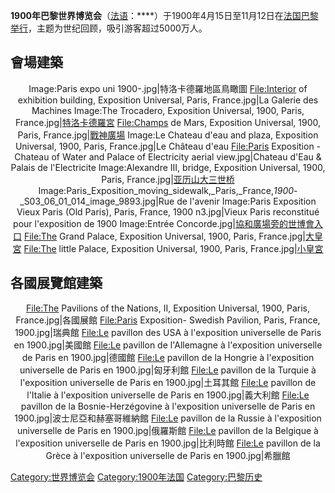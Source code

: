 **1900年巴黎世界博览会**（[法语](../Page/法语.md "wikilink")：****）于1900年4月15日至11月12日在[法国](../Page/法国.md "wikilink")[巴黎举行](../Page/巴黎.md "wikilink")，主题为世纪回顾，吸引游客超过5000万人。

## 會場建築

<center>

Image:Paris expo uni 1900-.jpg|特洛卡德羅地區鳥瞰圖 <File:Interior> of exhibition
building, Exposition Universal, Paris, France.jpg|La Galerie des
Machines Image:The Trocadero, Exposition Universal, 1900, Paris,
France.jpg|[特洛卡德羅宮](../Page/特洛卡德羅宮.md "wikilink") <File:Champs> de Mars,
Exposition Universal, 1900, Paris,
France.jpg|[戰神廣場](../Page/戰神廣場_\(巴黎\).md "wikilink")
Image:Le Chateau d'eau and plaza, Exposition Universal, 1900, Paris,
France.jpg|Le Château d'eau <File:Paris> Exposition - Chateau of Water
and Palace of Electricity aerial view.jpg|Chateau d'Eau & Palais de
l'Electricite Image:Alexandre III, bridge, Exposition Universal, 1900,
Paris, France.jpg|[亚历山大三世桥](../Page/亚历山大三世桥.md "wikilink")
Image:Paris_Exposition_moving_sidewalk,_Paris,_France,_1900_-_S03_06_01_014_image_9893.jpg|Rue
de l'avenir Image:Paris Exposition Vieux Paris (Old Paris), Paris,
France, 1900 n3.jpg|Vieux Paris reconstitué pour l'exposition de 1900
Image:Entrée Concorde.jpg|[協和廣場旁的世博會入口](../Page/協和廣場.md "wikilink")
<File:The> Grand Palace, Exposition Universal, 1900, Paris,
France.jpg|[大皇宮](../Page/大皇宮.md "wikilink") <File:The> little Palace,
Exposition Universal, 1900, Paris,
France.jpg|[小皇宮](../Page/小皇宮.md "wikilink")

</center>

## 各國展覽館建築

<center>

<File:The> Pavilions of the Nations, II, Exposition Universal, 1900,
Paris, France.jpg|各國展館 <File:Paris> Exposition- Swedish Pavilion, Paris,
France, 1900.jpg|瑞典館 <File:Le> pavillon des USA à l'exposition
universelle de Paris en 1900.jpg|美國館 <File:Le> pavillon de l'Allemagne à
l'exposition universelle de Paris en 1900.jpg|德國館 <File:Le> pavillon de
la Hongrie à l'exposition universelle de Paris en 1900.jpg|匈牙利館
<File:Le> pavillon de la Turquie à l'exposition universelle de Paris en
1900.jpg|土耳其館 <File:Le> pavillon de l'Italie à l'exposition universelle
de Paris en 1900.jpg|義大利館 <File:Le> pavillon de la Bosnie-Herzégovine à
l'exposition universelle de Paris en 1900.jpg|波士尼亞和赫塞哥維納館 <File:Le>
pavillon de la Russie à l'exposition universelle de Paris en
1900.jpg|俄羅斯館 <File:Le> pavillon de la Belgique à l'exposition
universelle de Paris en 1900.jpg|比利時館 <File:Le> pavillon de la Grèce à
l'exposition universelle de Paris en 1900.jpg|希臘館

</center>

[Category:世界博览会](https://zh.wikipedia.org/wiki/Category:世界博览会 "wikilink")
[Category:1900年法国](https://zh.wikipedia.org/wiki/Category:1900年法国 "wikilink")
[Category:巴黎历史](https://zh.wikipedia.org/wiki/Category:巴黎历史 "wikilink")